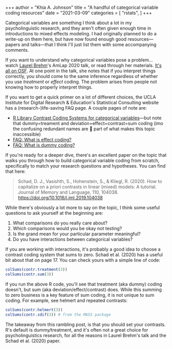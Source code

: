 +++
author = "Khia A. Johnson"
title = "A handful of categorical variable coding resources"
date = "2021-03-09"
categories = [
    "rstats",
	]
+++

Categorical variables are something I think about a lot in my psycholinguistic research, and they aren't often given enough time in introductions to mixed effects modeling. I had originally planned to do a write-up on them here, but have now found enough good resources&mdash;papers and talks&mdash;that I think I'll just list them with some accompanying comments. <!--more-->

If you want to understand why categorical variables pose a problem... watch [Laurel Brehm](https://twitter.com/drlearnasaurus)'s AmLap 2020 talk, or read through her materials. [It's all on OSF](https://osf.io/jkpxt/). At one point in the talk, she notes that if you interpret things correctly, you should come to the same inference regardless of whether you use *treatment* or *effect* coding. The problem arises from people not knowing how to properly interpret things. 

If you want to get a quick primer on a lot of different choices, the UCLA Institute for Digital Research & Education's Statistical Consulting website has a (research-)life-saving FAQ page. A couple pages of note are:

- [R Library Contrast Coding Systems for categorical variables](https://stats.idre.ucla.edu/r/library/r-library-contrast-coding-systems-for-categorical-variables/)&mdash;but note that dummy=treament and deviation=effect=contrast=sum coding (imo the confusing redundant names are 💯 part of what makes this topic inaccessible)
- [FAQ: What is effect coding?](https://stats.idre.ucla.edu/other/mult-pkg/faq/general/faqwhat-is-effect-coding/)
- [FAQ: What is dummy coding?](https://stats.idre.ucla.edu/other/mult-pkg/faq/general/faqwhat-is-dummy-coding/)

If you're ready for a deeper dive, there's an excellent paper on the topic that walks you through how to build categorical variable coding from scratch, specifically to match your research questions and hypotheses. You can find that here:

>Schad, D. J., Vasishth, S., Hohenstein, S., & Kliegl, R. (2020). How to capitalize on a priori contrasts in linear (mixed) models: A tutorial. Journal of Memory and Language, 110, 104038. <https://doi.org/10.1016/j.jml.2019.104038>

While there's obviously a lot more to say on the topic, I think some useful questions to ask yourself at the beginning are:

1. What comparisons do you really care about?
2. Which comparisons would you be okay not testing?
3. Is the grand mean for your particular parameter meaningful? 
4. Do you have interactions between categorical variables? 

If you are working with interactions, it's probably a good idea to choose a contrast coding system that sums to zero. Schad et al. (2020) has a useful bit about that on page 17. You can check yours with a simple line of code:

```r
colSums(contr.treatment(3))
colSums(contr.sum(3))
```

If you run the above R code, you'll see that treatment (aka dummy) coding doesn't, but sum (aka deviation/effect/contrast) does. While this summing to zero business is a key feature of sum coding, it is not unique to sum coding. For example, see helmert and repeated contrasts:

```r
colSums(contr.helmert(3))
colSums(contr.sdif(3)) # from the MASS package
```

The takeaway from this rambling post, is that you should set your contrasts. R's default is dummy/treatment, and it's often not a great choice for psycholinguistics research, for all the reasons in Laurel Brehm's talk and the Schad et al. (2020) paper. 
